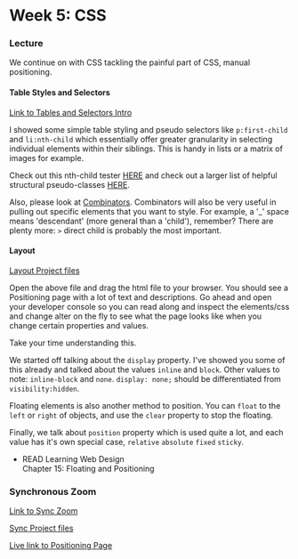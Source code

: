 # Week 5: CSS

### Lecture

We continue on with CSS tackling the painful part of CSS, manual positioning.

#### Table Styles and Selectors

[Link to Tables and Selectors Intro](https://nyu.zoom.us/rec/play/vgSYZJIWOGv8uzotxXuPw_shpAUAZUBJ7utj3RLsOkptLPAHGB8QuHSc3llPtsIK389aD1NajnXntqcA.eXmz9MK5Zvm3OR84)

I showed some simple table styling and pseudo selectors like `p:first-child` and `li:nth-child` which essentially offer greater granularity in selecting individual elements within their siblings. This is handy in lists or a matrix of images for example.

Check out this nth-child tester [HERE](css-tricks.com/examples/nth-child-tester) and check out a larger list of helpful structural pseudo-classes [HERE](https://developer.mozilla.org/en-US/docs/Web/CSS/Pseudo-classes#tree-structural_pseudo-classes).

Also, please look at [Combinators](https://developer.mozilla.org/en-US/docs/Learn/CSS/Building_blocks/Selectors/Combinators). Combinators will also be very useful in pulling out specific elements that you want to style. For example, a '_' space means 'descendant' (more general than a 'child'), remember? There are plenty more: `>` direct child is probably the most important.

#### Layout

[Layout Project files](https://onetimeuser.github.io/intro-web-comp-principles/week-5/positioning.zip)

Open the above file and drag the html file to your browser. You should see a Positioning page with a lot of text and descriptions. Go ahead and open your developer console so you can read along and inspect the elements/css and change alter on the fly to see what the page looks like when you change certain properties and values.

Take your time understanding this.

We started off talking about the `display` property. I've showed you some of this already and talked about the values `inline` and `block`. Other values to note: `inline-block` and `none`. `display: none;` should be differentiated from `visibility:hidden`.

Floating elements is also another method to position. You can `float` to the `left` or `right` of objects, and use the `clear` property to stop the floating.

Finally, we talk about `position` property which is used quite a lot, and each value has it's own special case, `relative` `absolute` `fixed` `sticky`.


- READ Learning Web Design\
    Chapter 15: Floating and Positioning


### Synchronous Zoom

[Link to Sync Zoom](https://nyu.zoom.us/rec/play/rt8I1uFJ7HztJss-Ge4hs-5UwtEr2Xh6JtJD4DNDTQ6AFBcfGeNBTJ1__FoLmVl17qiU7nZeda-cEQmO.b71ZxO4TAhvUePN6)

[Sync Project files](https://onetimeuser.github.io/intro-web-comp-principles/week-5/sync-positioning.zip)

[Live link to Positioning Page](https://cims.nyu.edu/~aston/positioning/positioning-index.html)
